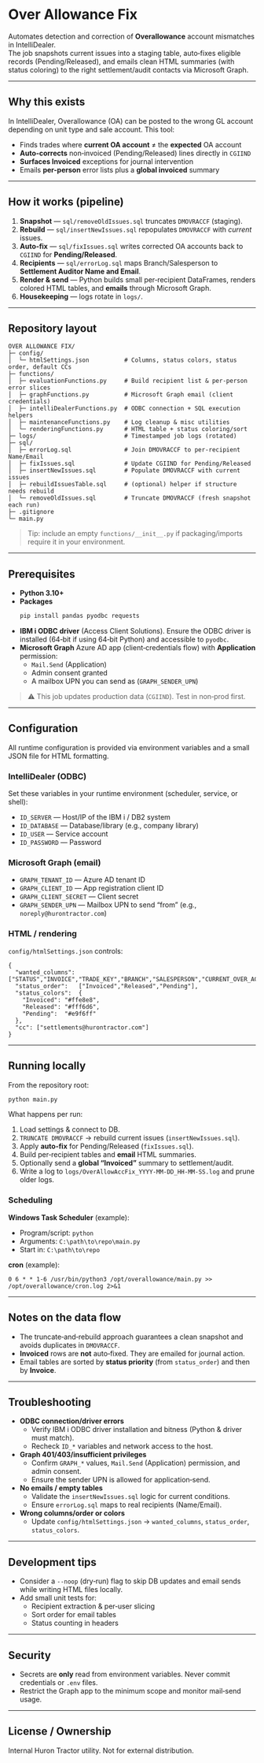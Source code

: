 # Over Allowance Fix

Automates detection and correction of **Overallowance** account mismatches in IntelliDealer.  
The job snapshots current issues into a staging table, auto‑fixes eligible records (Pending/Released), and emails clean HTML summaries (with status coloring) to the right settlement/audit contacts via Microsoft Graph.

---

## Why this exists

In IntelliDealer, Overallowance (OA) can be posted to the wrong GL account depending on unit type and sale account. This tool:

- Finds trades where **current OA account** ≠ the **expected** OA account
- **Auto‑corrects** non‑invoiced (Pending/Released) lines directly in `CGIIND`
- **Surfaces Invoiced** exceptions for journal intervention
- Emails **per-person** error lists plus a **global invoiced** summary

---

## How it works (pipeline)

1. **Snapshot** — `sql/removeOldIssues.sql` truncates `DMOVRACCF` (staging).  
2. **Rebuild** — `sql/insertNewIssues.sql` repopulates `DMOVRACCF` with *current* issues.
3. **Auto‑fix** — `sql/fixIssues.sql` writes corrected OA accounts back to `CGIIND` for **Pending/Released**.
4. **Recipients** — `sql/errorLog.sql` maps Branch/Salesperson to **Settlement Auditor Name and Email**.
5. **Render & send** — Python builds small per‑recipient DataFrames, renders colored HTML tables, and **emails** through Microsoft Graph.
6. **Housekeeping** — logs rotate in `logs/`.

---

## Repository layout

```
OVER ALLOWANCE FIX/
├─ config/
│  └─ htmlSettings.json          # Columns, status colors, status order, default CCs
├─ functions/
│  ├─ evaluationFunctions.py     # Build recipient list & per-person error slices
│  ├─ graphFunctions.py          # Microsoft Graph email (client credentials)
│  ├─ intelliDealerFunctions.py  # ODBC connection + SQL execution helpers
│  ├─ maintenanceFunctions.py    # Log cleanup & misc utilities
│  └─ renderingFunctions.py      # HTML table + status coloring/sort
├─ logs/                         # Timestamped job logs (rotated)
├─ sql/
│  ├─ errorLog.sql               # Join DMOVRACCF to per-recipient Name/Email
│  ├─ fixIssues.sql              # Update CGIIND for Pending/Released
│  ├─ insertNewIssues.sql        # Populate DMOVRACCF with current issues
│  ├─ rebuildIssuesTable.sql     # (optional) helper if structure needs rebuild
│  └─ removeOldIssues.sql        # Truncate DMOVRACCF (fresh snapshot each run)
├─ .gitignore
└─ main.py
```

> Tip: include an empty `functions/__init__.py` if packaging/imports require it in your environment.

---

## Prerequisites

- **Python 3.10+**
- **Packages**
  ```bash
  pip install pandas pyodbc requests
  ```
- **IBM i ODBC driver** (Access Client Solutions). Ensure the ODBC driver is installed (64‑bit if using 64‑bit Python) and accessible to `pyodbc`.
- **Microsoft Graph** Azure AD app (client‑credentials flow) with **Application** permission:
  - `Mail.Send` (Application)
  - Admin consent granted
  - A mailbox UPN you can send as (`GRAPH_SENDER_UPN`)

> ⚠️ This job updates production data (`CGIIND`). Test in non‑prod first.

---

## Configuration

All runtime configuration is provided via environment variables and a small JSON file for HTML formatting.

### IntelliDealer (ODBC)

Set these variables in your runtime environment (scheduler, service, or shell):

- `ID_SERVER` — Host/IP of the IBM i / DB2 system  
- `ID_DATABASE` — Database/library (e.g., company library)  
- `ID_USER` — Service account  
- `ID_PASSWORD` — Password

### Microsoft Graph (email)

- `GRAPH_TENANT_ID` — Azure AD tenant ID  
- `GRAPH_CLIENT_ID` — App registration client ID  
- `GRAPH_CLIENT_SECRET` — Client secret  
- `GRAPH_SENDER_UPN` — Mailbox UPN to send “from” (e.g., `noreply@hurontractor.com`)

### HTML / rendering

`config/htmlSettings.json` controls:

```jsonc
{
  "wanted_columns": ["STATUS","INVOICE","TRADE_KEY","BRANCH","SALESPERSON","CURRENT_OVER_ACC","CORRECT_OVER_ACC","COMMENTS"],
  "status_order":   ["Invoiced","Released","Pending"],
  "status_colors":  {
    "Invoiced": "#ffe8e8",
    "Released": "#fff6d6",
    "Pending":  "#e9f6ff"
  },
  "cc": ["settlements@hurontractor.com"]
}
```

---

## Running locally

From the repository root:

```bash
python main.py
```

What happens per run:

1. Load settings & connect to DB.
2. `TRUNCATE DMOVRACCF` → rebuild current issues (`insertNewIssues.sql`).
3. Apply **auto‑fix** for Pending/Released (`fixIssues.sql`).
4. Build per‑recipient tables and **email** HTML summaries.
5. Optionally send a **global “Invoiced”** summary to settlement/audit.
6. Write a log to `logs/OverAllowAccFix_YYYY-MM-DD_HH-MM-SS.log` and prune older logs.

### Scheduling

**Windows Task Scheduler** (example):
- Program/script: `python`
- Arguments: `C:\path\to\repo\main.py`
- Start in: `C:\path\to\repo`

**cron** (example):
```
0 6 * * 1-6 /usr/bin/python3 /opt/overallowance/main.py >> /opt/overallowance/cron.log 2>&1
```

---

## Notes on the data flow

- The truncate‑and‑rebuild approach guarantees a clean snapshot and avoids duplicates in `DMOVRACCF`.
- **Invoiced** rows are **not** auto‑fixed. They are emailed for journal action.
- Email tables are sorted by **status priority** (from `status_order`) and then by **Invoice**.

---

## Troubleshooting

- **ODBC connection/driver errors**
  - Verify IBM i ODBC driver installation and bitness (Python & driver must match).
  - Recheck `ID_*` variables and network access to the host.
- **Graph 401/403/insufficient privileges**
  - Confirm `GRAPH_*` values, `Mail.Send` (Application) permission, and admin consent.
  - Ensure the sender UPN is allowed for application‑send.
- **No emails / empty tables**
  - Validate the `insertNewIssues.sql` logic for current conditions.
  - Ensure `errorLog.sql` maps to real recipients (Name/Email).
- **Wrong columns/order or colors**
  - Update `config/htmlSettings.json` → `wanted_columns`, `status_order`, `status_colors`.

---

## Development tips

- Consider a `--noop` (dry‑run) flag to skip DB updates and email sends while writing HTML files locally.
- Add small unit tests for:
  - Recipient extraction & per‑user slicing
  - Sort order for email tables
  - Status counting in headers

---

## Security

- Secrets are **only** read from environment variables. Never commit credentials or `.env` files.
- Restrict the Graph app to the minimum scope and monitor mail‑send usage.

---

## License / Ownership

Internal Huron Tractor utility. Not for external distribution.
